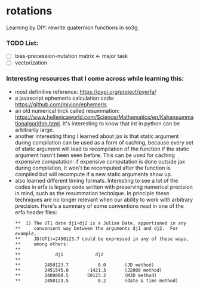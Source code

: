 # rotations
Learning by DIY: rewrite quaternion functions in so3g.

### TODO List:
- [ ] bias-precession-nutation matrix <- major task
- [ ] vectorization

### Interesting resources that I come across while learning this:
- most definitive reference: https://pypi.org/project/pyerfa/
- a javascript ephemeris calculation code: https://github.com/mivion/ephemeris
- an old numerical trick called resummation: https://www.hellenicaworld.com/Science/Mathematics/en/Kahansummationalgorithm.html. It's interesting to know that int in python can be arbitrarily large.
- another interesting thing I learned about jax is that static argument during compilation can be used as a form of caching, because every set of static argument will lead to recompilation of the function if the static argument hasn't been seen before. This can be used for caching expensive computation: if expensive computation is done outside jax during compilation, it won't be recomputed after
the function is compiled but will recompute if a new static arguments show up.
- also learned different timing formats. Interesting to see a lot of the codes in erfa is legacy code written with preserving numerical precision in mind, such as the resummation technique. In principle these techniques are no longer relevant when our ability to work with arbitrary precision. Here's a summary of some conventions read in one of the erfa header files:
  ```
  **  1) The UT1 date dj1+dj2 is a Julian Date, apportioned in any
  **     convenient way between the arguments dj1 and dj2.  For example,
  **     JD(UT1)=2450123.7 could be expressed in any of these ways,
  **     among others:
  **
  **             dj1            dj2
  **
  **         2450123.7           0.0       (JD method)
  **         2451545.0       -1421.3       (J2000 method)
  **         2400000.5       50123.2       (MJD method)
  **         2450123.5           0.2       (date & time method)
  ```
